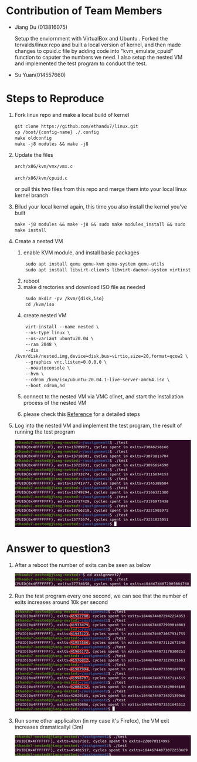 # Contribution of Team Members
* Jiang Du (013816075)

  Setup the enviornment with VirtualBox and Ubuntu . Forked the torvalds/linux repo and built a local version of kernel, and then made changes to
  cpuid.c file by adding code into "kvm_emulate_cpuid" function to caputer the numbers we need. I also setup the nested VM and implemented the test program
  to conduct the test.
* Su Yuan(014557660)

  
 
# Steps to Reproduce
1.	Fork linux repo and make a local build of kernel

    ```
    git clone https://github.com/ethandu7/linux.git
    cp /boot/{config-name} ./.config
    make oldconfig
    make -j8 modules && make -j8
    ```
2.	Update the files

        arch/x86/kvm/vmx/vmx.c
    
        arch/x86/kvm/cpuid.c
        
    or pull this two files from this repo and merge them into your local linux kernel branch
    
3.	Bilud your local kernel again, this time you also install the kernel you've built

    ```
    make -j8 modules && make -j8 && sudo make modules_install && sudo make install
    ```
 
5.	Create a nested VM
    1. enable KVM module, and install basic packages
    ```
        sudo apt install qemu qemu-kvm qemu-system qemu-utils
        sudo apt install libvirt-clients libvirt-daemon-system virtinst
    ```
    2. reboot
    3. make directories and download ISO file as needed
    ```
        sudo mkdir -pv /kvm/{disk,iso}
        cd /kvm/iso
    ```
    4. create nested VM
    ```
        virt-install --name nested \
        --os-type linux \
        --os-variant ubuntu20.04 \
        --ram 2048 \
        --dis /kvm/disk/nested.img,device=disk,bus=virtio,size=20,format=qcow2 \
        --graphics vnc,listen=0.0.0.0 \
        --noautoconsole \
        --hvm \
        --cdrom /kvm/iso/ubuntu-20.04.1-live-server-amd64.iso \
        --boot cdrom,hd
    ```
    5. connect to the nested VM via VMC clinet, and start the installation process of the nested VM


    6. please check this [Reference](https://linuxhint.com/install_kvm_ubuntu-2/) for a detailed steps

6.  Log into the nested VM and implement the test program, the result of running the test program

    ![Alt](https://github.com/ethandu7/cmpe283/blob/main/Assignment2/screenshots/output.png?raw=true "Testing")


# Answer to question3
1. After a reboot the number of exits can be seen as below

    ![Alt](https://github.com/ethandu7/cmpe283/blob/main/Assignment2/screenshots/reboot.png?raw=true "Reboot")

2. Run the test program every one second, we can see that the number of exits increases around 10k per second

    ![Alt](https://github.com/ethandu7/cmpe283/blob/main/Assignment2/screenshots/rate.png?raw=true "Rate")
    
3. Run some other applicaiton (in my case it's Firefox), the VM exit increases dramaticallyl (3m)

    ![Alt](https://github.com/ethandu7/cmpe283/blob/main/Assignment2/screenshots/others.png?raw=true "Others")
